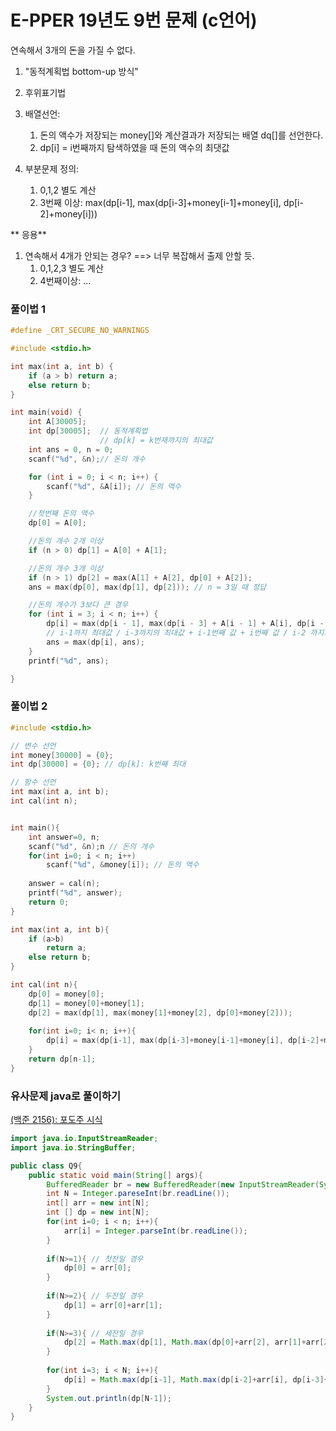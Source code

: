 # E-PPER 19년도 9번 문제 (c언어)
 연속해서 3개의 돈을 가질 수 없다.

1. "동적계획법 bottom-up 방식" 

1. 후위표기법
1. 배열선언: 
	1. 돈의 액수가 저장되는 money[]와 계산결과가 저장되는 배열 dq[]를 선언한다. 
	1. dp[i] = i번째까지 탐색하였을 때 돈의 액수의 최댓값		
1. 부분문제 정의: 
	1. 0,1,2 별도 계산
	1. 3번째 이상: max(dp[i-1], max(dp[i-3]+money[i-1]+money[i], dp[i-2]+money[i]))
	
** 응용**
1. 연속해서 4개가 안되는 경우? ==> 너무 복잡해서 출제 안할 듯.
	1. 0,1,2,3 별도 계산
	2. 4번째이상: ... 

### 풀이법 1
```c
#define _CRT_SECURE_NO_WARNINGS

#include <stdio.h>

int max(int a, int b) {
	if (a > b) return a;
	else return b;
}

int main(void) {
	int A[30005];
	int dp[30005];  // 동적계획법 
					// dp[k] = k번재까지의 최대값
	int ans = 0, n = 0;
	scanf("%d", &n);// 돈의 개수 

	for (int i = 0; i < n; i++) {
		scanf("%d", &A[i]); // 돈의 액수 
	}

	//첫번째 돈의 액수 
	dp[0] = A[0];

	//돈의 개수 2개 이상
	if (n > 0) dp[1] = A[0] + A[1];

	//돈의 개수 3개 이상
	if (n > 1) dp[2] = max(A[1] + A[2], dp[0] + A[2]);
	ans = max(dp[0], max(dp[1], dp[2])); // n = 3일 때 정답 

	//돈의 개수가 3보다 큰 경우
	for (int i = 3; i < n; i++) {
		dp[i] = max(dp[i - 1], max(dp[i - 3] + A[i - 1] + A[i], dp[i - 2] + A[i]));
		// i-1까지 최대값 / i-3까지의 최대값 + i-1번째 값 + i번째 값 / i-2 까지의 최대값 + 현재 값
		ans = max(dp[i], ans);
	}
	printf("%d", ans);

}
```


### 풀이법 2
```c
#include <stdio.h>

// 변수 선언 
int money[30000] = {0};
int dp[30000] = {0}; // dp[k]: k번째 최대

// 함수 선언
int max(int a, int b);
int cal(int n);


int main(){
	int answer=0, n;
	scanf("%d", &n);n // 돈의 개수 
	for(int i=0; i < n; i++)
		scanf("%d", &money[i]); // 돈의 액수 
	
	answer = cal(n);
	printf("%d", answer);
	return 0;
}

int max(int a, int b){
	if (a>b)
		return a;
	else return b;
}

int cal(int n){
	dp[0] = money[0];
	dp[1] = money[0]+money[1];
	dp[2] = max(dp[1], max(money[1]+money[2], dp[0]+money[2]));
	
	for(int i=0; i< n; i++){
		dp[i] = max(dp[i-1], max(dp[i-3]+money[i-1]+money[i], dp[i-2]+money[i]));	
	}
	return dp[n-1];
}


```

### 유사문제 java로 풀이하기
[(백준 2156): 포도주 시식](https://www.acmicpc.net/problem/2156)
```java
import java.io.InputStreamReader;
import java.io.StringBuffer;

public class Q9{
	public static void main(String[] args){
		BufferedReader br = new BufferedReader(new InputStreamReader(System.in));
		int N = Integer.pareseInt(br.readLine());
		int[] arr = new int[N];
		int [] dp = new int[N];
		for(int i=0; i < n; i++){
			arr[i] = Integer.parseInt(br.readLine());
		}
		
		if(N>=1){ // 첫잔일 경우
			dp[0] = arr[0];
		}
		
		if(N>=2){ // 두잔일 경우
			dp[1] = arr[0]+arr[1]; 
		}
		
		if(N>=3){ // 세잔일 경우
			dp[2] = Math.max(dp[1], Math.max(dp[0]+arr[2], arr[1]+arr[2]));
		}
		
		for(int i=3; i < N; i++){
			dp[i] = Math.max(dp[i-1], Math.max(dp[i-2]+arr[i], dp[i-3]+arr[i-1]+arr[i]));
		}
		System.out.println(dp[N-1]);
	}
}
```
